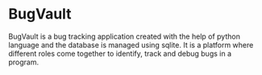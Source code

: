 # BugVault
BugVault is a bug tracking application created with the help of python language and the database is managed using sqlite. It is a platform where different roles come together to identify, track and debug bugs in a program.
